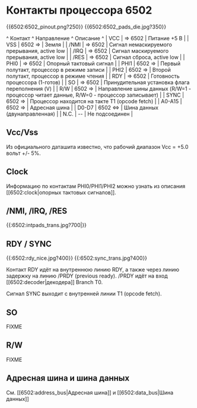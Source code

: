 # Контакты процессора 6502

{{6502:6502_pinout.png?250}} {{6502:6502_pads_die.jpg?350}}

^ Контакт           ^ Направление ^ Описание     ^
| VCC               | => 6502     | Питание +5 В |
| VSS               | 6502 =>     | Земля |
| /NMI | => 6502  | Сигнал немаскируемого прерывания, active low  |
| /IRQ | => 6502  | Сигнал маскируемого прерывания, active low  |
| /RES | => 6502  | Сигнал сброса, active low  |
| PHI0 | => 6502 | Опорный тактовый сигнал |
| PHI1 | 6502 =>  | Первый полутакт, процессор в режиме записи |
| PHI2 | 6502 => | Второй полутакт, процессор в режиме чтения |
| RDY | => 6502 | Готовность процессора (1-готов) |
| SO | => 6502 | Принудительная установка флага переполнения (V) |
| R/W | 6502 => | Направление шины данных (R/W=1 - процессор читает данные, R/W=0 - процессор записывает) |
| SYNC | 6502 => | Процессор находится на такте T1 (opcode fetch) |
| A0-A15 | 6502 => | Адресная шина |
| D0-D7 | 6502 <=> | Шина данных (двунаправленная) |
| N.C. | -- | Не подсоединен |

## Vcc/Vss

Из официального даташита известно, что рабочий диапазон Vcc = +5.0 вольт +/- 5%.

## Clock

Информацию по контактам PHI0/PHI1/PHI2 можно узнать из описания [[6502:clock|опорных тактовых сигналов]].

## /NMI, /IRQ, /RES

{{:6502:intpads_trans.jpg?700|}}

## RDY / SYNC

{{:6502:rdy_nice.jpg?400}} {{:6502:sync_trans.jpg?400}}

Контакт RDY идёт на внутреннюю линию RDY, а также через линию задержку на линию /PRDY (previous ready).
/PRDY идёт на вход [[6502:decoder|декодера]] Branch T0.

Сигнал SYNC выходит с внутренней линии T1 (opcode fetch).

## SO

FIXME

## R/W

FIXME

## Адресная шина и шина данных

См. [[6502:address_bus|Адресная шина]] и [[6502:data_bus|Шина данных]]

